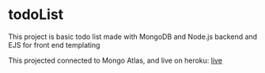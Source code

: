 # todoList
This project is basic todo list made with MongoDB and Node.js backend and EJS for front end templating

This projected connected to Mongo Atlas, and live on heroku:
<a href="https://hidden-chamber-14478.herokuapp.com/">live</a>


